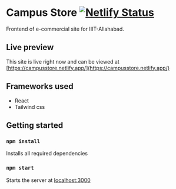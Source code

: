 # Campus Store  [![Netlify Status](https://api.netlify.com/api/v1/badges/09e72735-e360-4730-b077-a7813c82f167/deploy-status)](https://app.netlify.com/sites/campusstore/deploys)

Frontend of e-commercial site for IIIT-Allahabad.

## Live preview

This site is live right now and can be viewed at [https://campusstore.netlify.app/](https://campusstore.netlify.app/)

## Frameworks used
- React
- Tailwind css

## Getting started

### `npm install`

Installs all required dependencies

### `npm start`
Starts the server at [localhost:3000](http://localhost:3000/)
